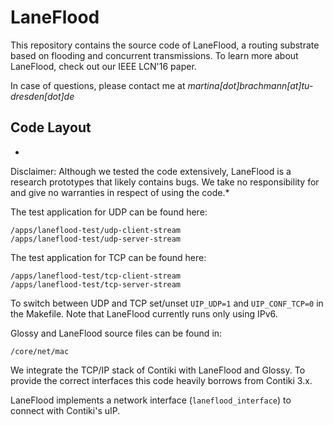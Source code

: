 # LaneFlood

This repository contains the source code of LaneFlood, a routing substrate based on flooding and concurrent transmissions.
To learn more about LaneFlood, check out our IEEE LCN'16 paper.

In case of questions, please contact me at *martina[dot]brachmann[at]tu-dresden[dot]de*

## Code Layout
*
Disclaimer: Although we tested the code extensively, LaneFlood is a research prototypes that likely contains bugs. We take no responsibility for and give no warranties in respect of using the code.*

The test application for UDP can be found here:

    /apps/laneflood-test/udp-client-stream
    /apps/laneflood-test/udp-server-stream

The test application for TCP can be found here:

    /apps/laneflood-test/tcp-client-stream
    /apps/laneflood-test/tcp-server-stream

To switch between UDP and TCP set/unset `UIP_UDP=1` and `UIP_CONF_TCP=0` in the Makefile.
Note that LaneFlood currently runs only using IPv6.

Glossy and LaneFlood source files can be found in:

    /core/net/mac

We integrate the TCP/IP stack of Contiki with LaneFlood and Glossy. 
To provide the correct interfaces this code heavily borrows from Contiki 3.x.

LaneFlood implements a network interface (`laneflood_interface`) to connect with Contiki's uIP.